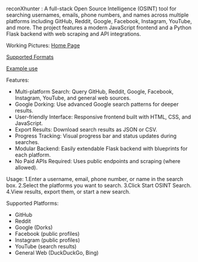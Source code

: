 reconXhunter :
A full-stack Open Source Intelligence (OSINT) tool for searching usernames, emails, phone numbers, and names across multiple platforms including GitHub, Reddit, Google, Facebook, Instagram, YouTube, and more.
The project features a modern JavaScript frontend and a Python Flask backend with web scraping and API integrations.

Working Pictures:
[Home Page](https://github.com/karthickraja-rgb/OSINT_SEARCH_WEBSITE/blob/main/website%20model%20images/Screenshot%202025-05-25%20120441.png)

[Supported Formats](https://github.com/karthickraja-rgb/OSINT_SEARCH_WEBSITE/blob/main/website%20model%20images/Screenshot%202025-05-25%20120456.png)

[Example use](https://github.com/karthickraja-rgb/OSINT_SEARCH_WEBSITE/blob/main/website%20model%20images/Screenshot%202025-05-25%20121310.png)




Features:
* Multi-platform Search: Query GitHub, Reddit, Google, Facebook, Instagram, YouTube, and general web sources.
* Google Dorking: Use advanced Google search patterns for deeper results.
* User-friendly Interface: Responsive frontend built with HTML, CSS, and JavaScript.
* Export Results: Download search results as JSON or CSV.
* Progress Tracking: Visual progress bar and status updates during searches.
* Modular Backend: Easily extendable Flask backend with blueprints for each platform.
* No Paid APIs Required: Uses public endpoints and scraping (where allowed).

Usage:
1.Enter a username, email, phone number, or name in the search box.
2.Select the platforms you want to search.
3.Click Start OSINT Search.
4.View results, export them, or start a new search.

Supported Platforms:
* GitHub
* Reddit
* Google (Dorks)
* Facebook (public profiles)
* Instagram (public profiles)
* YouTube (search results)
* General Web (DuckDuckGo, Bing)
